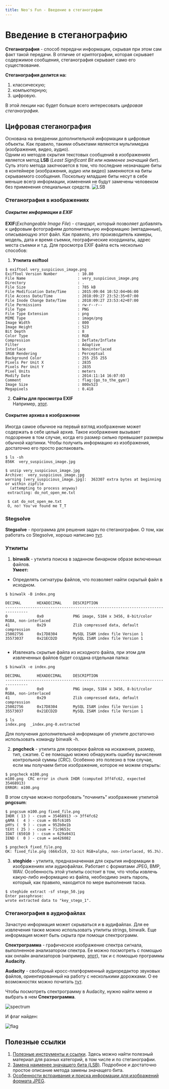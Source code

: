 ```yaml
---
title: Neo's Fun - Введение в стеганографию
--- 
```


# **Введение в стеганографию** 
**Стеганография** - способ передачи информации, скрывая при этом сам факт такой передачи. В отличие от криптографии, которая скрывает содержимое сообщения, стеганография скрывает само его существование.

**Стеганография делится на:**
1. классическую;
2. компьютерную;
3. цифровую.

В этой лекции нас будет больше всего интересовать _цифровая стеганография_.

## **Цифровая стеганография**
Основана на внедрении дополнительной информации в цифровые объекты. Как правило, такими объектами являются мультимедиа (изображения, видео, аудио).  
Одним из методов скрытия текстовых сообщений в изображениях является метод **LSB** (_Least Significant Bit или наименее значащий бит_). Суть этого метода заклчюается в том, что последние незначащие биты в контейнере (изображения, аудио или видео) заменяются на биты скрываемого сообщения. Поскольку младшие биты несут в себе меньше всегр информации, изменения не будут замечены человеком без применения специальных средств.
![LSB](https://3.bp.blogspot.com/-Y2mozhtViLQ/WnIwaQdEKfI/AAAAAAAAKGs/Z78gfWuI1bMfDeyNcCf0uBsS7Ttr6LQdgCLcBGAs/s640/encode.png)

### **Стеганография в изображениях**
#### ***Сокрытие информации в EXIF***
**EXIF**(_Exchangeable Image File_) - стандарт, который позволяет добавлять к цифровым фотографиям дополнительную информацию (метаданные), описывающую этот файл. Как правило, это производитель камеры, модель, дата и время съемки, географические координаты, адрес места съемки и т.д. Для просмотра EXIF файла есть несколько способов:
1. **Утилита exiftool**
```Shell
$ exiftool very_suspicious_image.png
ExifTool Version Number         : 10.80
File Name                       : very_suspicious_image.png
Directory                       : .
File Size                       : 785 kB
File Modification Date/Time     : 2015:09:04 10:52:04+06:00
File Access Date/Time           : 2018:09:27 23:52:35+07:00
File Inode Change Date/Time     : 2018:09:27 23:53:42+07:00
File Permissions                : rw-r--r--
File Type                       : PNG
File Type Extension             : png
MIME Type                       : image/png
Image Width                     : 800
Image Height                    : 523
Bit Depth                       : 8
Color Type                      : RGB
Compression                     : Deflate/Inflate
Filter                          : Adaptive
Interlace                       : Noninterlaced
SRGB Rendering                  : Perceptual
Background Color                : 255 255 255
Pixels Per Unit X               : 2835
Pixels Per Unit Y               : 2835
Pixel Units                     : meters
Modify Date                     : 2014:11:14 16:07:03
Comment                         : flag:{go_to_the_gym!}
Image Size                      : 800x523
Megapixels                      : 0.418
```

2. **Сайты для просмотра EXIF**  
Например, [этот](http://exif.regex.info/exif.cgi).  

#### **Сокрытие архива в изображении**
Иногда самое обычное на первый взгляд изображение может содержать в себе целый архив. Такое изображение вызывает подозрение в том случае, когда его размер сильно превышает размеры обычной картинки. Чтобы получить информацию из изображения, достаточно его просто распаковать.
```Shell
$ ls -sh
856K  very_suspicious_image.jpg

$ unzip very_suspicious_image.jpg
Archive:  very_suspicious_image.jpg
warning [very_suspicious_image.jpg]:  363307 extra bytes at beginning or within zipfile
  (attempting to process anyway)
 extracting: do_not_open_me.txt

 $ cat do_not_open_me.txt
 O, no! You've found me T_T
```

### **Stegsolve**
**Stegsolve** - программа для решения задач по стеганографии. О том, как работать со Stegsolve, хорошо написано [тут](http://kmb.ufoctf.ru/stego/stegsolve/main.html).

### Утилиты
1. **binwalk** - утилита поиска в заданном бинарном образе включенных файлов.  
**Умеет:**
* Определять сигнатуры файлов, что позволяет найти скрытый файл в исходном.
```Shell
$ binwalk -B index.png

DECIMAL       HEXADECIMAL     DESCRIPTION
--------------------------------------------------------------------------------
0             0x0             PNG image, 5184 x 3456, 8-bit/color RGBA, non-interlaced
41            0x29            Zlib compressed data, default compression
25002756      0x17D8304       MySQL ISAM index file Version 1
35573037      0x21ECD2D       MySQL ISAM index file Version 1


```

* Извлекать скрытые файла из исходного файла, при этом для извлеченных файлов будет создана отдельная папка:
```Shell
$ binwalk -e index.png

DECIMAL       HEXADECIMAL     DESCRIPTION
--------------------------------------------------------------------------------
0             0x0             PNG image, 5184 x 3456, 8-bit/color RGBA, non-interlaced
41            0x29            Zlib compressed data, default compression
25002756      0x17D8304       MySQL ISAM index file Version 1
35573037      0x21ECD2D       MySQL ISAM index file Version 1

$ ls
index.png  _index.png-0.extracted
```

Для получения дополнительной информации об утилите достаточно использовать команду binwalk -h.

2. **pngcheck** - утилита для проверки файлов на искажения, размер, тип, сжатие. С ее помощью можно обнаружить ошибку вычисления контрольной суммы (CRC). Особенно это полезно в том случае, если мы получаем битое изображение, которое не можем открыть:
```Shell
$ pngcheck m100.png
m100.png  CRC error in chunk IHDR (computed 3ff4fc62, expected 35468913)
ERROR: m100.png
```
В этом случае можно попробовать "починить" изображение утилитой **pngcsum**:
```Shell
$ pngcsum m100.png fixed_file.png
IHDR ( 13 ) - csum = 35468913 -> 3ff4fc62
gAMA (  4 ) - csum = 0bfc6105
pHYs (  9 ) - csum = 952b0e1b
tEXt ( 25 ) - csum = 71c9653c
IDAT (65010 ) - csum = 629a9431
IEND (  0 ) - csum = ae426082

$ pngcheck fixed_file.png
OK: fixed_file.png (666x519, 32-bit RGB+alpha, non-interlaced, 95.3%).
```
3. **steghide** - утилита, предназначенная для скрытия информации в изображениях или аудиофайлах. Работает с форматами JPEG, BMP, WAV. Особенность этой утилиты состоит в том, что чтобы извлечь какую-либо информацию из файла, необходимо знать пароль, который, как правило, находится по мере выполнения таска.
```Shell
$ steghide extract -sf stego_50.jpg
Enter passphrase: 
wrote extracted data to "key_stego_1".
```

### **Стеганография в аудиофайлах**
Зачастую информация может скрываться и в аудифайлах. Для ее извлечения также можно использоватъ утилиты strings, binwalk. Еще информация может быть скрыта при помощи спектрограмм. 
   
**Спектрограмма** -  графическое изображение спектра сигнала, выполненное анализатором спектра. Ее можно посмотреть с помощью как онлайн анализаторов (например, [этот](https://academo.org/demos/spectrum-analyzer/)), так и с помощью программы **Audacity**.  
  
**Audacity** - свободный кросс-платформенный аудиоредактор звуковых файлов, ориентированный на работу с несколькими дорожками. О ее возможностях можно почитать [тут](http://audacity-free.ru/).
  
  Чтобы посмотреть спектрограмму в Audacity, нужно найти меню и выбрать в нем **Спектрограмма**.  
    
  ![spectrum](/files/spectrum.png)

  И флаг найден:  

  ![flag](/files/spectrum_flag.png)


## **Полезные ссылки**
1. [Полезные инструменты и ссылки](https://resources.infosecinstitute.com/tools-of-trade-and-resources-to-prepare-in-a-hacker-ctf-competition-or-challenge/#gref). Здесь можно найти полезный материал для разных категорий, в том числе и по стеганографии.
2. [Замена наименее значащего бита (LSB)](http://www.nestego.ru/2012/07/lsb.html). Подробное и достаточно простое описание метода замены значащего бита.
3. [Особенности встраивания и поиска информации для изображений формата JPEG](http://www.nestego.ru/2012/09/jpeg.html).







